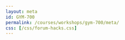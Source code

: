 ```yaml
---
layout: meta
id: GYM-700
permalink: /courses/workshops/gym-700/meta/
css: [/css/forum-hacks.css]
---
```

